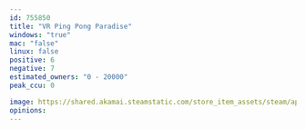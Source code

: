 ```yaml
---
id: 755850
title: "VR Ping Pong Paradise"
windows: "true"
mac: "false"
linux: false
positive: 6
negative: 7
estimated_owners: "0 - 20000"
peak_ccu: 0

image: https://shared.akamai.steamstatic.com/store_item_assets/steam/apps/755850/header.jpg?t=1518685600
opinions:
---
```

